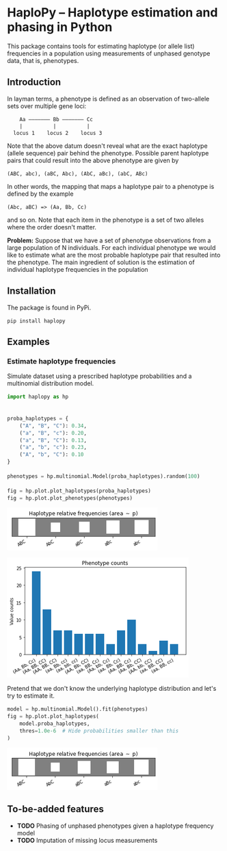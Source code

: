 # HaploPy – Haplotype estimation and phasing in Python

This package contains tools for estimating haplotype (or allele list) frequencies in a population using measurements of unphased genotype data, that is, phenotypes.

## Introduction

In layman terms, a phenotype is defined as an observation of two-allele sets
over multiple gene loci:

``` text
    Aa ––––––– Bb ––––––– Cc
    |          |          |
  locus 1    locus 2    locus 3
```

Note that the above datum doesn't reveal what are the exact haplotype (allele
sequence) pair behind the phenotype. Possible parent haplotype pairs that could
result into the above phenotype are given by

``` text
(ABC, abc), (aBC, Abc), (AbC, aBc), (abC, ABc)
```

In other words, the mapping that maps a haplotype pair to a phenotype is defined
by the example

``` text
(Abc, aBC) => (Aa, Bb, Cc)
```

and so on. Note that each item in the phenotype is a set of two alleles where the
order doesn't matter. 

**Problem:** Suppose that we have a set of phenotype observations from a large
population of N individuals. For each individual phenotype we would like to
estimate what are the most probable haplotype pair that resulted into the
phenotype. The main ingredient of solution is the estimation of individual
haplotype frequencies in the population 

## Installation

The package is found in PyPi.

``` text
pip install haplopy
```

## Examples

### Estimate haplotype frequencies

Simulate dataset using a prescribed haplotype probabilities and 
a multinomial distribution model.

``` python
import haplopy as hp


proba_haplotypes = {
    ("A", "B", "C"): 0.34,
    ("a", "B", "c"): 0.20,
    ("a", "B", "C"): 0.13,
    ("a", "b", "c"): 0.23,
    ("A", "b", "C"): 0.10
}

phenotypes = hp.multinomial.Model(proba_haplotypes).random(100)

fig = hp.plot.plot_haplotypes(proba_haplotypes)
fig = hp.plot.plot_phenotypes(phenotypes)
```

![Original relative haplotype frequencies](./doc/images/hinton-original.png "Original")

![Simulated phenotype observation set](./doc/images/bar.png "Phenotypes")

Pretend that we don't know the underlying haplotype distribution and let's try to estimate it.

``` python
model = hp.multinomial.Model().fit(phenotypes)
fig = hp.plot.plot_haplotypes(
    model.proba_haplotypes,
    thres=1.0e-6  # Hide probabilities smaller than this
)
```

![Estimated relative haplotype frequencies](./doc/images/hinton-estimated.png "Estimated")

## To-be-added features

- **TODO** Phasing of unphased phenotypes given a haplotype frequency model
- **TODO** Imputation of missing locus measurements
